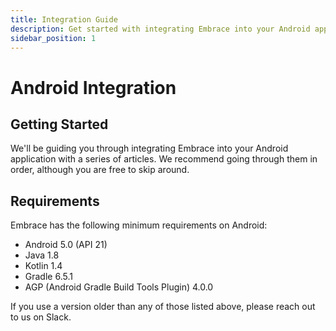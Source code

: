 ```yaml
---
title: Integration Guide
description: Get started with integrating Embrace into your Android application
sidebar_position: 1
---
```


# Android Integration

## Getting Started

We'll be guiding you through integrating Embrace into your Android application
with a series of articles. We recommend going through them in order, although
you are free to skip around.

## Requirements

Embrace has the following minimum requirements on Android:

* Android 5.0 (API 21)
* Java 1.8
* Kotlin 1.4
* Gradle 6.5.1
* AGP (Android Gradle Build Tools Plugin) 4.0.0

If you use a version older than any of those listed above, please reach out to us on Slack.
